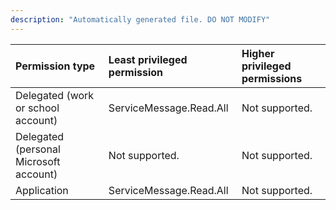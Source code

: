 ```yaml
---
description: "Automatically generated file. DO NOT MODIFY"
---
```


|Permission type|Least privileged permission|Higher privileged permissions|
|:---|:---|:---|
|Delegated (work or school account)|ServiceMessage.Read.All|Not supported.|
|Delegated (personal Microsoft account)|Not supported.|Not supported.|
|Application|ServiceMessage.Read.All|Not supported.|

